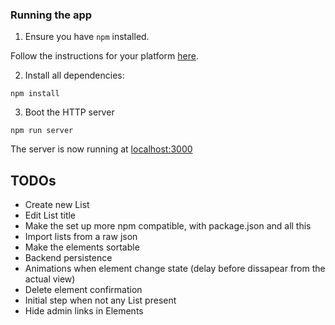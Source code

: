 ### Running the app

1. Ensure you have `npm` installed.

Follow the instructions for your platform [here](https://github.com/npm/npm).

2. Install all dependencies:

````
npm install
````

3. Boot the HTTP server

````
npm run server
````

The server is now running at [localhost:3000](localhost:3000)

## TODOs

- Create new List
- Edit List title
- Make the set up more npm compatible, with package.json and all this
- Import lists from a raw json
- Make the elements sortable
- Backend persistence
- Animations when element change state (delay before dissapear from the actual view)
- Delete element confirmation
- Initial step when not any List present
- Hide admin links in Elements
